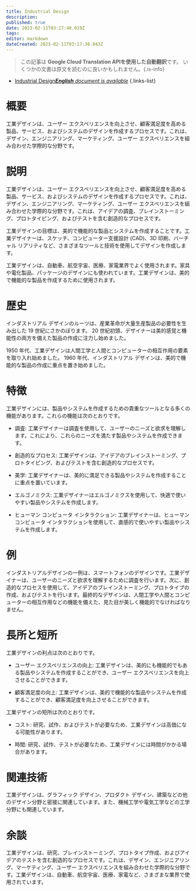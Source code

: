 ```yaml
---
title: Industrial Design
description: 
published: true
date: 2023-02-11T03:17:40.019Z
tags: 
editor: markdown
dateCreated: 2023-02-11T03:17:38.043Z
---
```


> この記事は **Google Cloud Translation APIを使用した自動翻訳**です。
いくつかの文書は原文を読むのに良いかもしれません。{.is-info}



- [Industrial Design***English** document is available*](/en/Knowledge-base/Dictionary/industrial-design)
{.links-list}


# 概要
工業デザインは、ユーザー エクスペリエンスを向上させ、顧客満足度を高める製品、サービス、およびシステムのデザインを作成するプロセスです。これは、デザイン、エンジニアリング、マーケティング、ユーザー エクスペリエンスを組み合わせた学際的な分野です。

# 説明
工業デザインは、ユーザー エクスペリエンスを向上させ、顧客満足度を高める製品、サービス、およびシステムのデザインを作成するプロセスです。これは、デザイン、エンジニアリング、マーケティング、ユーザー エクスペリエンスを組み合わせた学際的な分野です。これは、アイデアの調査、ブレインストーミング、プロトタイピング、およびテストを含む創造的なプロセスです。

工業デザインの目標は、美的で機能的な製品とシステムを作成することです。工業デザイナーは、スケッチ、コンピューター支援設計 (CAD)、3D 印刷、バーチャル リアリティなど、さまざまなツールと技術を使用してデザインを作成します。

工業デザインは、自動車、航空宇宙、医療、家電業界でよく使用されます。家具や電化製品、パッケージのデザインにも使われています。工業デザインは、美的で機能的な製品を作成するために使用されます。

# 歴史
インダストリアル デザインのルーツは、産業革命が大量生産製品の必要性を生み出した 19 世紀にさかのぼります。 20 世紀初頭、デザイナーは美的感覚と機能性の両方を備えた製品の作成に注力し始めました。

1950 年代、工業デザインは人間工学と人間とコンピューターの相互作用の要素を取り入れ始めました。 1960 年代、インダストリアル デザインは、美的で機能的な製品の作成に重点を置き始めました。

# 特徴
工業デザインには、製品やシステムを作成するための貴重なツールとなる多くの機能があります。これらの機能は次のとおりです。

- 調査: 工業デザイナーは調査を使用して、ユーザーのニーズと欲求を理解します。これにより、これらのニーズを満たす製品やシステムを作成できます。

- 創造的なプロセス: 工業デザインは、アイデアのブレインストーミング、プロトタイピング、およびテストを含む創造的なプロセスです。

- 美学: 工業デザイナーは、美的に満足できる製品やシステムを作成することに重点を置いています。

- エルゴノミクス: 工業デザイナーはエルゴノミクスを使用して、快適で使いやすい製品やシステムを作成します。

- ヒューマン コンピュータ インタラクション: 工業デザイナーは、ヒューマン コンピュータ インタラクションを使用して、直感的で使いやすい製品やシステムを作成します。

# 例
インダストリアルデザインの一例は、スマートフォンのデザインです。工業デザイナーは、ユーザーのニーズと欲求を理解するために調査を行います。次に、創造的なプロセスを使用して、アイデアのブレインストーミング、プロトタイプの作成、およびテストを行います。最終的なデザインは、人間工学や人間とコンピューターの相互作用などの機能を備えた、見た目が美しく機能的でなければなりません。

# 長所と短所
工業デザインの利点は次のとおりです。

- ユーザー エクスペリエンスの向上: 工業デザインは、美的にも機能的でもある製品やシステムを作成することができ、ユーザー エクスペリエンスを向上させることができます。

- 顧客満足度の向上: 工業デザインは、美的で機能的な製品やシステムを作成することができ、顧客満足度を向上させることができます。

工業デザインの短所は次のとおりです。

- コスト: 研究、試作、およびテストが必要なため、工業デザインは高価になる可能性があります。

- 時間: 研究、試作、テストが必要なため、工業デザインには時間がかかる場合があります。

# 関連技術
工業デザインは、グラフィック デザイン、プロダクト デザイン、建築などの他のデザイン分野と密接に関連しています。また、機械工学や電気工学などの工学分野にも関連しています。

# 余談
工業デザインは、研究、ブレインストーミング、プロトタイプ作成、およびアイデアのテストを含む創造的なプロセスです。これは、デザイン、エンジニアリング、マーケティング、ユーザー エクスペリエンスを組み合わせた学際的な分野です。工業デザインは、自動車、航空宇宙、医療、家電など、さまざまな業界で使用されています。